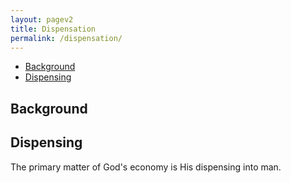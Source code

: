 ```yaml
---
layout: pagev2
title: Dispensation
permalink: /dispensation/
---
```

- [Background](#background)
- [Dispensing](#dispensing)

## Background

## Dispensing

The primary matter of God's economy is His dispensing into man.
